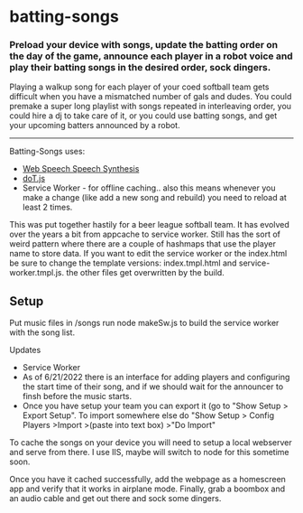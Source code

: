 # batting-songs
### Preload your device with songs, update the batting order on the day of the game, announce each player in a robot voice and play their batting songs in the desired order, sock dingers.

Playing a walkup song for each player of your coed softball team gets difficult when you have a mismatched number of gals and dudes.
You could premake a super long playlist with songs repeated in interleaving order, you could hire a dj to take care of it, or you could use batting songs, and get your upcoming batters announced by a robot.

---
Batting-Songs uses:
* [Web Speech Speech Synthesis](https://developer.mozilla.org/en-US/docs/Web/API/SpeechSynthesis)
* [doT.js](http://olado.github.io/doT/index.html)
*  Service Worker - for offline caching..  also this means whenever you make a change (like add a new song and rebuild) you need to reload at least 2 times.


This was put together hastily for a beer league softball team.  It has evolved over the years a bit from appcache to service worker.  Still has the sort of weird pattern where there are a couple of hashmaps that use the player name to store data. If you want to edit the service worker or the index.html be sure to change the template versions: index.tmpl.html and service-worker.tmpl.js. the other files get overwritten by the build.


## Setup

Put music files in /songs
run 
node makeSw.js to build the service worker with the song list.

Updates
* Service Worker
* As of 6/21/2022 there is an interface for adding players and configuring the start time of their song, and if we should wait for the announcer to finsh before the music starts.
* Once you have setup your team you can export it (go to "Show Setup > Export Setup".  To import somewhere else do "Show Setup > Config Players >Import >(paste into text box) >"Do Import"  

To cache the songs on your device you will need to setup a local webserver and serve from there. I use IIS, maybe will switch to node for this sometime soon.

Once you have it cached successfully, add the webpage as a homescreen app and verify that it works in airplane mode.  Finally, grab a boombox and an audio cable and get out there and sock some dingers.
